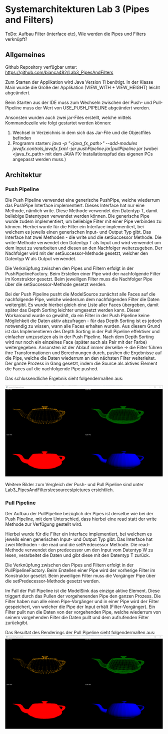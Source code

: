 # Systemarchitekturen Lab 3 (Pipes and Filters)

ToDo: Aufbau Filter (interface etc), Wie werden die Pipes und Filters verknüpft?


## Allgemeines
Github Repository verfügbar unter: https://github.com/bianca482/Lab3_PipesAndFilters

Zum Starten der Applikation wird Java Version 11 benötigt.
In der Klasse Main wurde die Größe der Applikation (VIEW_WITH + VIEW_HEIGHT) leicht abgeändert.

Beim Starten aus der IDE muss zum Wechseln zwischen der Push- und Pull-Pipeline muss der Wert von USE_PUSH_PIPELINE abgeändert werden.

Ansonsten wurden auch zwei jar-Files erstellt, welche mittels Kommandozeile wie folgt gestartet werden können:
1. Wechsel in Verzeichnis in dem sich das Jar-File und die Objectfiles befinden
2. Programm starten: *java -p  "<java_fx_path>" --add-modules javafx.controls,javafx.fxml -jar pushPipeline.jar|pullPipeline.jar* (wobei <java_fx_path> mit dem JAVA FX-Installationspfad des eigenen PCs angepasst werden muss.)

## Architektur

### Push Pipeline
Die Push Pipeline verwendet eine generische PushPipe, welche wiederrum das PushPipe Interface implementiert.
Dieses Interface hat nur eine Methode, nämlich write. Diese Methode verwendet den Datentyp T, damit beliebige
Datentypen verwendet werden können. Die generische Pipe wurde zudem implementiert, um beliebige Filter mit einer Pipe verbinden zu können.
Hierbei wurde für die Filter ein Interface implementiert, bei welchem es jeweils einen generischen Input- und Output Typ gibt.
Das Interface hat zwei Methoden - die write und die setSuccessor Methode.
Die write-Methode verwendet den Datentyp T als Input und wird verwendet um dem Input zu verarbeiten und diesen an den Nachfolger weiterzugeben. Der Nachfolger wird mit der setSuccessor-Methode gesetzt, welcher den Datentyp W als Output verwendet.

Die Verknüpfung zwischen den Pipes und Filtern erfolgt in der PushPipelineFactory.
Beim Erstellen einer Pipe wird der nachfolgende Filter im Konstruktor gesetzt.
Beim jeweiligen Filter muss die Nachfolger Pipe über die setSuccessor-Methode gesetzt werden.

Bei der Push Pipeline pusht die ModelSource zunächst alle Faces auf die nachfolgende Pipe, welche
wiederrum dem nachfolgenden Filter die Daten weitergibt. Es wurde hierbei gleich eine Liste aller
Faces übergeben, damit später das Depth Sorting leichter umgesetzt werden kann. Dieser Workaround wurde so gewählt, da ein Filter in der Push Pipeline keine Möglichkeit die Daten aktiv abzufragen - für das Depth Sorting ist es jedoch notwendig zu wissen, wann alle Faces erhalten wurden. Aus diesem Grund ist das Implementieren des Depth Sorting in der Pull Pipeline effektiver und einfacher umzusetzen als in der Push Pipeline. 
Nach dem Depth Sorting wird nur noch ein einzelnes Face (später auch als Pair mit der Farbe) weitergegeben.
Ansonsten ist der Ablauf immer derselbe -> die Filter führen ihre Transformationen und Berechnungen
durch, pushen die Ergebnisse auf die Pipe, welche die Daten wiederrum an den nächsten Filter weiterleitet.
Der ganze Prozess in Gang gesetzt, indem die Source als aktives Element die Faces auf die 
nachfolgende Pipe pushed.

Das schlussendliche Ergebnis sieht folgendermaßen aus:

<img src="resources/pictures/PushPipeline_left.png" alt="Push Pipeline" />

Weitere Bilder zum Vergleich der Push- und Pull Pipeline sind unter Lab3_PipesAndFilters\resources\pictures ersichtlich.

### Pull Pipeline
Der Aufbau der PullPipeline bezüglich der Pipes ist derselbe wie bei der Push Pipeline, mit dem Unterschied, dass
hierbei eine read statt der write Methode zur Verfügung gestellt wird.

Hierbei wurde für die Filter ein Interface implementiert, bei welchem es jeweils einen generischen Input- und Output Typ gibt.
Das Interface hat zwei Methoden - die read und die setPredecessor Methode.
Die read-Methode verwendet den predecessor um den Input vom Datentyp W zu lesen, verarbeitet die Daten und gibt diese mit den Datentyp T zurück. 

Die Verknüpfung zwischen den Pipes und Filtern erfolgt in der PullPipelineFactory.
Beim Erstellen einer Pipe wird der vorherige Filter im Konstruktor gesetzt.
Beim jeweiligen Filter muss die Vorgänger Pipe über die setPredecessor-Methode gesetzt werden.

Im Fall der Pull Pipeline ist die ModelSink das einzige aktive Element. Diese triggert durch
das Pullen der vorgehenenden Pipe den ganzen Prozess. 
Die Filter haben nun alle einen Pipe-Vorgänger und in einer Pipe wird der Filter gespeichert, 
von welcher die Pipe der Input erhält (Filter-Vorgänger). Ein Filter pullt nun die Daten von der vorgehenden
Pipe, welche wiederrum von seinem vorgehenden Filter die Daten pullt und dem aufrufenden Filter zurückgibt. 

Das Resultat des Renderings der Pull Pipeline sieht folgendermaßen aus:
<img src="resources/pictures/PullPipeline_left.png" alt="Pull Pipeline" />
